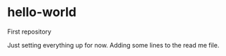 # hello-world
First repository

Just setting everything up for now.
Adding some lines to the read me file.
